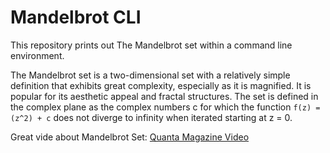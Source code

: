 # Mandelbrot CLI

This repository prints out The Mandelbrot set within a command line environment.

The Mandelbrot set is a two-dimensional set with a relatively simple definition that exhibits great complexity, especially as it is magnified. It is popular for its aesthetic appeal and fractal structures. The set is defined in the complex plane as the complex numbers c for which the function `f(z) = (z^2) + c` does not diverge to infinity when iterated starting at z = 0.

Great vide about Mandelbrot Set: [Quanta Magazine Video](https://www.youtube.com/watch?v=u9GAnW8xFJY)

